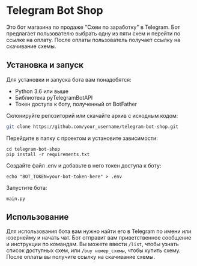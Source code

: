 # Telegram Bot Shop

Это бот магазина по продаже "Схем по заработку" в Telegram. Бот предлагает пользователю выбрать одну из пяти схем и перейти по ссылке на оплату. После оплаты пользователь получает ссылку на скачивание схемы.

## Установка и запуск

Для установки и запуска бота вам понадобятся:

- Python 3.6 или выше
- Библиотека pyTelegramBotAPI
- Токен доступа к боту, полученный от BotFather

Склонируйте репозиторий или скачайте архив с исходным кодом:

```bash
git clone https://github.com/your_username/telegram-bot-shop.git
```
Перейдите в папку с проектом и установите зависимости:
```
cd telegram-bot-shop
pip install -r requirements.txt
```
Создайте файл .env и добавьте в него токен доступа к боту:
```
echo "BOT_TOKEN=your-bot-token-here" > .env
```
Запустите бота:
```
main.py
```
## Использование
Для использования бота вам нужно найти его в Telegram по имени или юзернейму и начать чат. Бот отправит вам приветственное сообщение и инструкции по командам. Вы можете ввести `/list`, чтобы узнать список доступных схем, или `/buy номер_схемы`, чтобы купить схему. После оплаты вы получите ссылку на скачивание схемы.
